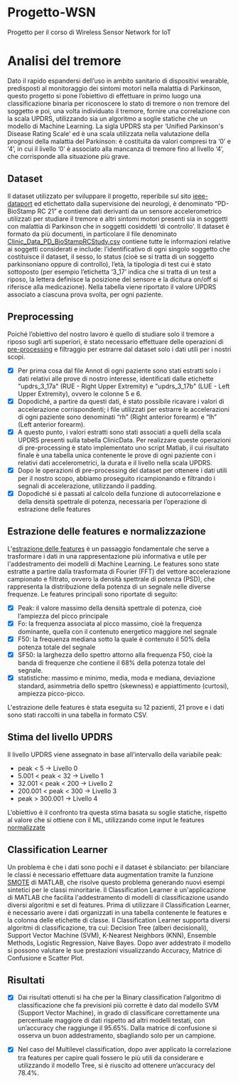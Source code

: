 # Progetto-WSN
Progetto per il corso di Wireless Sensor Network for IoT

# Analisi del tremore
Dato il rapido espandersi dell’uso in ambito sanitario di dispositivi wearable, predisposti al monitoraggio dei sintomi motori nella malattia di Parkinson, questo progetto si pone l’obiettivo di effettuare in primo luogo una classificazione binaria per riconoscere lo stato di tremore o non tremore del soggetto e poi, una volta individuato il tremore, fornire una correlazione con la scala UPDRS, utilizzando sia un algoritmo a soglie statiche che un modello di Machine Learning. La sigla UPDRS sta per ‘Unified Parkinson's Disease Rating Scale’ ed è una scala utilizzata nella valutazione della prognosi della malattia del Parkinson: è costituita da valori compresi tra ‘0’ e ‘4’, in cui il livello ‘0’ è associato alla mancanza di tremore fino al livello ‘4’, che corrisponde alla situazione più grave.

## Dataset
Il dataset utilizzato per sviluppare il progetto, reperibile sul sito [ieee-dataport](https://ieee-dataport.org/open-access/pd-biostamprc21-parkinsons-disease-accelerometry-dataset-five-wearable-sensor-study-0) ed etichettato dalla supervisione dei neurologi, è denominato “PD-BioStamp RC 21” e contiene dati derivanti da un sensore accelerometrico utilizzati per studiare il tremore e altri sintomi motori presenti sia in soggetti con malattia di Parkinson che in soggetti cosiddetti ‘di controllo’. Il dataset è formato da più documenti, in particolare il file denominato [Clinic_Data_PD_BioStampRCStudy.csv](0.Dataset/Clinic_DataPDBioStampRCStudy.csv) contiene tutte le informazioni relative ai soggetti considerati e include: l’identificativo di ogni singolo soggetto che costituisce il dataset, il sesso, lo status (cioè se si tratta di un soggetto parkinsoniano oppure di controllo), l’età, la tipologia di test cui è stato sottoposto (per esempio l’etichetta ‘3_17’ indica che si tratta di un test a riposo, la lettera definisce la posizione del sensore e la dicitura on/off si riferisce alla medicazione). Nella tabella viene riportato il valore UPDRS associato a ciascuna prova svolta, per ogni paziente.

## Preprocessing
Poiché l’obiettivo del nostro lavoro è quello di studiare solo il tremore a riposo sugli arti superiori, è stato necessario effettuare delle operazioni di [pre-processing](1.Preprocessing) e filtraggio per estrarre dal dataset solo i dati utili per i nostri scopi. 
- [x] Per prima cosa dal file Annot di ogni paziente sono stati estratti solo i dati relativi alle prove di nostro interesse, identificati dalle etichette "updrs_3_17a" (RUE - Right Upper Extremity) e "updrs_3_17b" (LUE - Left Upper Extremity), ovvero le colonne 5 e 6.
- [x] Dopodiché, a partire da questi dati, è stato possibile ricavare i valori di accelerazione corrispondenti; i file utilizzati per estrarre le accelerazioni di ogni paziente sono denominati “rh” (Right anterior forearm) e “lh” (Left anterior forearm).
- [x] A questo punto, i valori estratti sono stati associati a quelli della scala UPDRS presenti sulla tabella ClinicData.
Per realizzare queste operazioni di pre-processing è stato implementato uno script Matlab, il cui risultato finale è una tabella unica contenente le prove di ogni paziente con i relativi dati accelerometrici, la durata e il livello nella scala UPDRS.
- [x] Dopo le operazioni di pre-processing del dataset per ottenere i dati utili per il nostro scopo, abbiamo proseguito ricampionando e filtrando i segnali di accelerazione, utilizzando il padding.
- [x] Dopodiché si è passati al calcolo della funzione di autocorrelazione e della densità spettrale di potenza, necessaria per l’operazione di estrazione delle features

## Estrazione delle features e normalizzazione
L'[estrazione delle features](2.Features) è un passaggio fondamentale che serve a trasformare i dati in una rappresentazione più informativa e utile per l'addestramento dei modelli di Machine Learning. Le features sono state estratte a partire dalla trasformata di Fourier (FFT) del vettore accelerazione campionato e filtrato, ovvero la densità spettrale di potenza (PSD), che rappresenta la distribuzione della potenza di un segnale nelle diverse frequenze. Le features principali sono riportate di seguito: 
- [x] Peak: il valore massimo della densità spettrale di potenza, cioè l’ampiezza del picco principale
- [x] Fo: la frequenza associata al picco massimo, cioè la frequenza dominante, quella con il contenuto energetico maggiore nel segnale
- [x] F50: la frequenza mediana sotto la quale è contenuto il 50% della potenza totale del segnale 
- [x] SF50: la larghezza dello spettro attorno alla frequenza F50, cioè la banda di frequenze che contiene il 68% della potenza totale del segnale.
- [x] statistiche: massimo e minimo, media, moda e mediana, deviazione standard, asimmetria dello spettro (skewness) e appiattimento (curtosi), ampiezza picco-picco.

L'estrazione delle features è stata eseguita su 12 pazienti, 21 prove e i dati sono stati raccolti in una tabella in formato CSV.

## Stima del livello UPDRS
Il livello UPDRS viene assegnato in base all'intervallo della variabile peak:
- peak < 5 → Livello 0
- 5.001 < peak < 32 → Livello 1
- 32.001 < peak < 200 → Livello 2
- 200.001 < peak < 300 → Livello 3
- peak > 300.001 → Livello 4

L’obiettivo è il confronto tra questa stima basata su soglie statiche, rispetto al valore che si ottiene con il ML, utilizzando come input le features [normalizzate](3.Normalizzazione)

## Classification Learner
Un problema è che i dati sono pochi e il dataset è sbilanciato: per bilanciare le classi è necessario effettuare data augmentation tramite la funzione [SMOTE](https://it.mathworks.com/matlabcentral/fileexchange/75168-oversampling-imbalanced-data-smote-related-algorithms) di MATLAB, che risolve questo problema generando nuovi esempi sintetici per le classi minoritarie. 
Il Classification Learner è un'applicazione di MATLAB che facilita l'addestramento di modelli di classificazione usando diversi algoritmi e set di features. Prima di utilizzare il Classification Learner, è necessario avere i dati organizzati in una tabella contenente le features e la colonna delle etichette di classe. Il Classification Learner supporta diversi algoritmi di classificazione, tra cui: Decision Tree (alberi decisionali), Support Vector Machine (SVM), K-Nearest Neighbors (KNN), Ensemble Methods, Logistic Regression, Naive Bayes. Dopo aver addestrato il modello si possono valutare le sue prestazioni visualizzando Accuracy, Matrice di Confusione e Scatter Plot.

## Risultati
- [x] Dai risultati ottenuti si ha che per la Binary classification l’algoritmo di classificazione che fa previsioni più corrette è dato dal modello SVM (Support Vector Machine), in grado di classificare correttamente una percentuale maggiore di dati rispetto ad altri modelli testati, con un’accuracy che raggiunge il 95.65%.
Dalla matrice di confusione si osserva un buon addestramento, sbagliando solo per un campione.
- [x] Nel caso del Multilevel classification, dopo aver applicato la correlazione tra features per capire quali fossero le più utili da considerare e utilizzando il modello Tree, si è riuscito ad ottenere un’accuracy del 78.4%.




